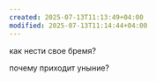 ```yaml
---
created: 2025-07-13T11:13:49+04:00
modified: 2025-07-13T11:14:44+04:00
---
```


как нести свое бремя?



почему приходит уныние?
